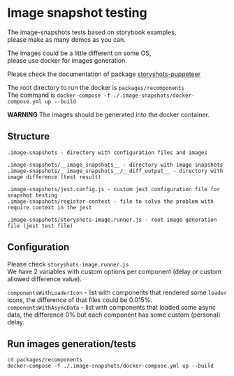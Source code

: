 # Image snapshot testing

The image-snapshots tests based on storybook examples,  
please make as many demos as you can.  
    
The images could be a little different on some OS,  
please use docker for images generation.  

Please check the documentation of package [storyshots-puppeteer](https://github.com/storybookjs/storybook/tree/master/addons/storyshots/storyshots-puppeteer)


The root directory to run the docker is `packages/recomponents`    
The command is `docker-compose -f ./.image-snapshots/docker-compose.yml up --build`  

**WARNING** The images should be generated into the docker container.    


## Structure
```
.image-snapshots - directory with configuration files and images

.image-snapshots/__image_snapshots__ - directory with image snapshots
.image-snapshots/__image_snapshots__/__diff_output__ - directory with image difference (test result)

.image-snapshots/jest.config.js - custom jest configuration file for snapshot testing
.image-snapshots/register-context - file to solve the problem with require.context in the jest

.image-snapshots/storyshots-image.runner.js - root image generation file (jest test file) 
```

## Configuration 
Please check `storyshots-image.runner.js`  
We have 2 variables with custom options per component (delay or custom allowed difference value).  
  
`componentsWithLoaderIcon` - list with components that rendered some `loader` icons, the difference of that files could be 0.015%.  
`componentsWithAsyncData` - list with components that loaded some async data, the difference 0% but each component has some custom (personal) delay.  

 
## Run images generation/tests
``` 
cd packages/recomponents
docker-compose -f ./.image-snapshots/docker-compose.yml up --build
```
